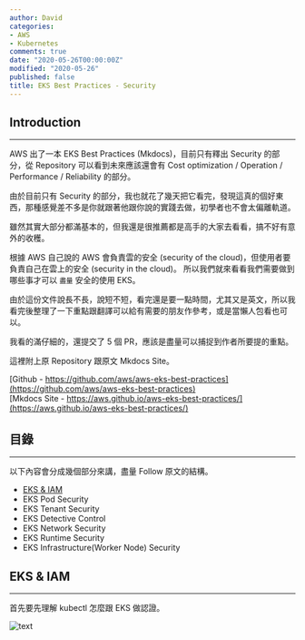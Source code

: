 ```yaml
---
author: David
categories:
- AWS
- Kubernetes
comments: true
date: "2020-05-26T00:00:00Z"
modified: "2020-05-26"
published: false
title: EKS Best Practices - Security
---
```


## Introduction
---
AWS 出了一本 EKS Best Practices (Mkdocs)，目前只有釋出 Security 的部分，從 Repository 可以看到未來應該還會有 Cost optimization / Operation / Performance / Reliability 的部分。 

由於目前只有 Security 的部分，我也就花了幾天把它看完，發現這真的個好東西，那種感覺差不多是你就跟著他跟你說的實踐去做，初學者也不會太偏離軌道。

雖然其實大部分都滿基本的，但我還是很推薦都是高手的大家去看看，搞不好有意外的收穫。 

根據 AWS 自己說的 AWS 會負責雲的安全 (security of the cloud)，但使用者要負責自己在雲上的安全 (security in the cloud)。 所以我們就來看看我們需要做到哪些事才可以 `盡量` 安全的使用 EKS。

由於這份文件說長不長，說短不短，看完還是要一點時間，尤其又是英文，所以我看完後整理了一下重點跟翻譯可以給有需要的朋友作參考，或是當懶人包看也可以。

我看的滿仔細的，還提交了 5 個 PR，應該是盡量可以捕捉到作者所要提的重點。 

這裡附上原 Repository 跟原文 Mkdocs Site。

[Github - https://github.com/aws/aws-eks-best-practices](https://github.com/aws/aws-eks-best-practices)  
[Mkdocs Site - https://aws.github.io/aws-eks-best-practices/](https://aws.github.io/aws-eks-best-practices/)



## 目錄
---

以下內容會分成幾個部分來講，盡量 Follow 原文的結構。

- [EKS & IAM](#EKS-&-IAM)  
- EKS Pod Security  
- EKS Tenant Security  
- EKS Detective Control  
- EKS Network Security  
- EKS Runtime Security  
- EKS Infrastructure(Worker Node) Security  



## EKS & IAM
---

首先要先理解 kubectl 怎麼跟 EKS 做認證。

![text](https://live.staticflickr.com/65535/49939885678_bd5fe9294b_b.jpg)